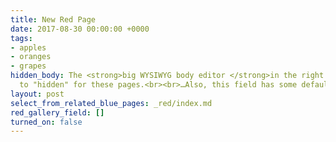 ```yaml
---
title: New Red Page
date: 2017-08-30 00:00:00 +0000
tags:
- apples
- oranges
- grapes
hidden_body: The <strong>big WYSIWYG body editor </strong>in the right column is set
  to "hidden" for these pages.<br><br>…Also, this field has some default text. <br>
layout: post
select_from_related_blue_pages: _red/index.md
red_gallery_field: []
turned_on: false
---
```

